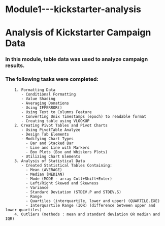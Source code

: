 # Module1---kickstarter-analysis
# Analysis of Kickstarter Campaign Data

### In this module, table data was used to analyze campaign results.
### The following tasks were completed: 
        1. Formatting Data
           - Conditional Formatting
           - Value Shading
           - Averaging Donations
           - Using IFFERROR()
           - Using Text to Columns Feature
           - Converting Unix Timestamps (epoch) to readable format
           - Creating table using VLOOKUP
        2. Creating Pivot Tables and Pivot Charts
           - Using PivotTable Analyze
           - Design Tab Elements
           - Modifying Chart Types
             - Bar and Stacked Bar 
             - Line and Line with Markers
             - Box Plots (Box and Whiskers Plots)
           - Utilizing Chart Elements
        3. Analysis of Statistical Data
           - Created Statistical Tables Containing: 
             - Mean (AVERAGE)
             - Median (MEDIAN)
             - Mode (MODE - array Cntl+Shift+Enter)
             - Left/Right Skewed and Skewness 
             - Variance
             - Standard Deviation (STDEV.P and STDEV.S)
             - Range 
             - Quartiles (interquartile, lower and upper) (QUARTILE.EXE)
             - Interquartile Range (IQR) (difference between upper and lower quartiles)
        4. Outliers (methods : mean and standard deviation OR median and IQR)
          
          
          
